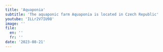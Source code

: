 ```yaml
---
title: 'Aquaponia'
subtitle: 'The aquaponic farm Aquaponia is located in Czech Republic'
youtube: 'ILLr2V7IU98'
image: ''
file:
  en: ''
  fr: ''
date: '2023-08-21'
---
```

